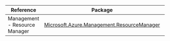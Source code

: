 | Reference | Package | Source |
|---|---|---|
|Management - Resource Manager|[Microsoft.Azure.Management.ResourceManager](https://www.nuget.org/packages/Microsoft.Azure.Management.ResourceManager)|[Github](https://github.com/Azure/azure-sdk-for-net)|
